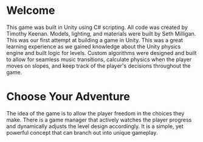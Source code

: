 # Welcome
This game was built in Unity using C# scripting.  All code was created by Timothy Keenan.  Models, lighting, and materials were built by Seth Milligan.  This was our first attempt at building a game in Unity.  This was a great learning experience as we gained knowledge about the Unity physics engine and built logic for levels.  Custom algorithms were designed and built to allow for seamless music transitions, calculate physics when the player moves on slopes, and keep track of the player's decisions throughout the game.

# Choose Your Adventure
The idea of the game is to allow the player freedom in the choices they make.  There is a game manager that actively watches the player progress and dynamically adjusts the level design accordingly.  It is a simple, yet powerful concept that can branch out into unique gameplay.
